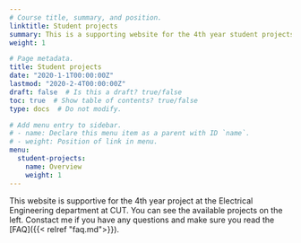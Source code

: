 ```yaml
---
# Course title, summary, and position.
linktitle: Student projects
summary: This is a supporting website for the 4th year student projects at the Cyprus University of Technology
weight: 1

# Page metadata.
title: Student projects
date: "2020-1-1T00:00:00Z"
lastmod: "2020-2-4T00:00:00Z"
draft: false  # Is this a draft? true/false
toc: true  # Show table of contents? true/false
type: docs  # Do not modify.

# Add menu entry to sidebar.
# - name: Declare this menu item as a parent with ID `name`.
# - weight: Position of link in menu.
menu:
  student-projects:
    name: Overview
    weight: 1
---
```



This website is supportive for the 4th year project at the Electrical Engineering department at CUT. You can see the available projects on the left. Constact me if you have any questions and make sure you read the [FAQ]({{< relref "faq.md">}}).
